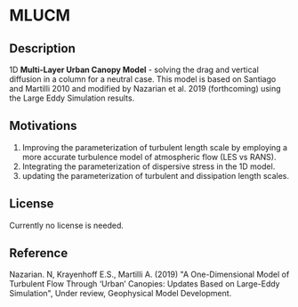 # MLUCM
## Description 
1D **Multi-Layer Urban Canopy Model**  - solving the drag and vertical diffusion in a column for a neutral case. This model is based on Santiago and Martilli 2010 and modified by Nazarian et al. 2019 (forthcoming) using the Large Eddy Simulation results. 

## Motivations
1) Improving the parameterization of turbulent length scale by employing a more accurate turbulence model of atmospheric flow (LES vs RANS). 
2) Integrating the parameterization of dispersive stress in the 1D model.  
3) updating the parameterization of turbulent and dissipation length scales. 

## License
Currently no license is needed. 

## Reference 
Nazarian. N, Krayenhoff E.S., Martilli A. (2019) "A One-Dimensional Model of Turbulent Flow Through ‘Urban’ Canopies: Updates Based on Large-Eddy Simulation", Under review, Geophysical Model Development. 
